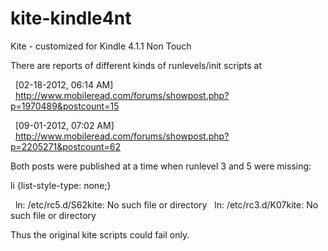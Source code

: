 kite-kindle4nt
==============

Kite - customized for Kindle 4.1.1 Non Touch

There are reports of different kinds of runlevels/init scripts at 

&nbsp;&nbsp;[02-18-2012, 06:14 AM]
&nbsp;&nbsp;http://www.mobileread.com/forums/showpost.php?p=1970489&postcount=15

&nbsp;&nbsp;[09-01-2012, 07:02 AM]</br>
&nbsp;&nbsp;http://www.mobileread.com/forums/showpost.php?p=2205271&postcount=62

Both posts were published at a time when runlevel 3 and 5 were missing:

li {list-style-type: none;}

&nbsp;&nbsp;ln: /etc/rc5.d/S62kite: No such file or directory
&nbsp;&nbsp;ln: /etc/rc3.d/K07kite: No such file or directory

Thus the original kite scripts could fail only.



